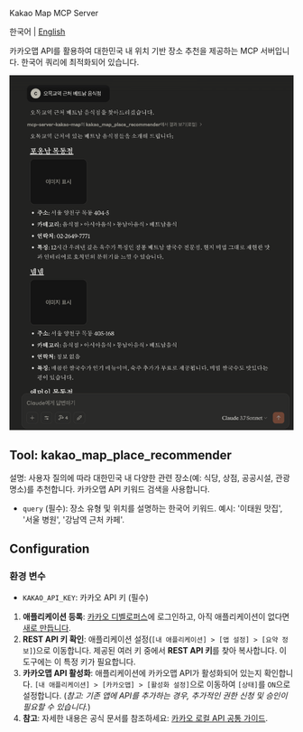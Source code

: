 Kakao Map MCP Server

한국어 | [English](./docs/en.md)

카카오맵 API를 활용하여 대한민국 내 위치 기반 장소 추천을 제공하는 MCP 서버입니다. 한국어 쿼리에 최적화되어 있습니다.

![img](./docs/image.png)

## Tool: kakao_map_place_recommender

설명: 사용자 질의에 따라 대한민국 내 다양한 관련 장소(예: 식당, 상점, 공공시설, 관광명소)를 추천합니다. 카카오맵 API 키워드 검색을 사용합니다.

- `query` (필수): 장소 유형 및 위치를 설명하는 한국어 키워드. 예시: '이태원 맛집', '서울 병원', '강남역 근처 카페'.

## Configuration

### 환경 변수

- `KAKAO_API_KEY`: 카카오 API 키 (필수)

1.  **애플리케이션 등록**: [카카오 디벨로퍼스](https://developers.kakao.com/)에 로그인하고, 아직 애플리케이션이 없다면 [새로 만듭니다](https://developers.kakao.com/docs/latest/ko/getting-started/quick-start#create).
2.  **REST API 키 확인**: 애플리케이션 설정(`[내 애플리케이션] > [앱 설정] > [요약 정보]`)으로 이동합니다. 제공된 여러 키 중에서 **REST API 키**를 찾아 복사합니다. 이 도구에는 이 특정 키가 필요합니다.
3.  **카카오맵 API 활성화**: 애플리케이션에 카카오맵 API가 활성화되어 있는지 확인합니다. `[내 애플리케이션] > [카카오맵] > [활성화 설정]`으로 이동하여 `[상태]`를 `ON`으로 설정합니다. (_참고: 기존 앱에 API를 추가하는 경우, 추가적인 권한 신청 및 승인이 필요할 수 있습니다._)
4.  **참고**: 자세한 내용은 공식 문서를 참조하세요: [카카오 로컬 API 공통 가이드](https://developers.kakao.com/docs/latest/ko/local/common).
